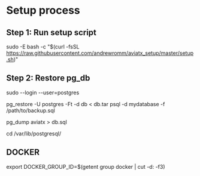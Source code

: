 # Setup process

## Step 1: Run setup script

sudo -E bash -c "$(curl -fsSL https://raw.githubusercontent.com/andrewromm/aviatx_setup/master/setup.sh)"

## Step 2: Restore pg_db

sudo --login --user=postgres

pg_restore -U postgres -Ft -d db < db.tar
psql -d mydatabase -f /path/to/backup.sql

pg_dump aviatx > db.sql

cd /var/lib/postgresql/

## DOCKER

export DOCKER_GROUP_ID=$(getent group docker | cut -d: -f3)
